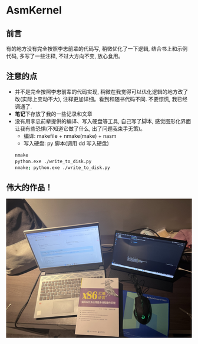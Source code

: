 # AsmKernel

## 前言
有的地方没有完全按照李忠前辈的代码写, 稍微优化了一下逻辑, 结合书上和示例代码, 多写了一些注释, 不过大方向不变, 放心食用。

## 注意的点
- 并不是完全按照李忠前辈的代码实现, 稍微在我觉得可以优化逻辑的地方改了改(实际上变动不大), 注释更加详细。看到和随书代码不同. 不要惊慌, 我已经调通了.
- **笔记**下存放了我的一些记录和文章
- 没有用李忠前辈提供的编译、写入硬盘等工具, 自己写了脚本, 感觉图形化界面让我有些恐惧(不知道它做了什么, 出了问题我束手无策)。
    - 编译: makefile + nmake(make) + nasm
    - 写入硬盘: py 脚本(调用 dd 写入硬盘)
    ```bash
    nmake
    python.exe ./write_to_disk.py
    nmake; python.exe ./write_to_disk.py
    ```
## 伟大的作品！
![alt text](image/begin.JPG)
